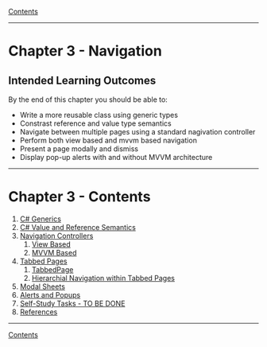 [Contents](/docs/README.md)

----

# Chapter 3 - Navigation

## Intended Learning Outcomes
By the end of this chapter you should be able to:

* Write a more reusable class using generic types
* Constrast reference and value type semantics
* Navigate between multiple pages using a standard nagivation controller 
* Perform both view based and mvvm based navigation
* Present a page modally and dismiss
* Display pop-up alerts with and without MVVM architecture

----

# Chapter 3 - Contents
1. [C# Generics](generics.md)
1. [C# Value and Reference Semantics](ValueRefSemantics.md)
1. [Navigation Controllers](NavControllers.md)
   1. [View Based](basic_navigation_1.md)
   1. [MVVM Based](mvvm_navigation_1.md)
1. [Tabbed Pages](tabbed_pages.md)
   1. [TabbedPage](tabbedpage.md)
   1. [Hierarchial Navigation within Tabbed Pages](nav-tab.md)
1. [Modal Sheets](modal-nav.md)
1. [Alerts and Popups](alerts.md)
1. [Self-Study Tasks - TO BE DONE](self-study.md)
1. [References](references.md)


----

[Contents](/docs/README.md)

